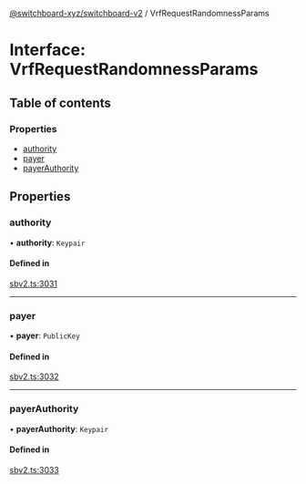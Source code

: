 [@switchboard-xyz/switchboard-v2](/api/switchboardv2-api) / VrfRequestRandomnessParams

# Interface: VrfRequestRandomnessParams

## Table of contents

### Properties

- [authority](VrfRequestRandomnessParams.md#authority)
- [payer](VrfRequestRandomnessParams.md#payer)
- [payerAuthority](VrfRequestRandomnessParams.md#payerauthority)

## Properties

### authority

• **authority**: `Keypair`

#### Defined in

[sbv2.ts:3031](https://github.com/switchboard-xyz/switchboardv2-api/blob/dad46fc4/src/sbv2.ts#L3031)

---

### payer

• **payer**: `PublicKey`

#### Defined in

[sbv2.ts:3032](https://github.com/switchboard-xyz/switchboardv2-api/blob/dad46fc4/src/sbv2.ts#L3032)

---

### payerAuthority

• **payerAuthority**: `Keypair`

#### Defined in

[sbv2.ts:3033](https://github.com/switchboard-xyz/switchboardv2-api/blob/dad46fc4/src/sbv2.ts#L3033)
